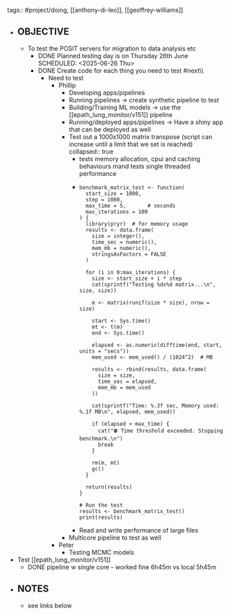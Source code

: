 tags:: #project/doing, [[anthony-di-leo]], [[geoffrey-williams]]

- ## OBJECTIVE
	- To test the POSIT servers for migration to data analysis etc
		- DONE Planned testing day is on Thursday 26th June
		  SCHEDULED: <2025-06-26 Thu>
		- DONE Create code for each thing you need to test #next\\\\
			- Need to test
				- Phillip
					- Developing apps/pipelines
					- Running pipelines -> create synthetic pipeline to test
					- Building/Training ML models -> use the [[epath_lung_monitor/v151]] pipeline
					- Running/deployed apps/pipelines -> Have a shiny app that can be deployed as well
					- Test out a 1000x1000 matrix transpose (script can increase until a limit that we set is reached)
					  collapsed:: true
						- tests memory allocation, cpui and caching behaviours mand tests single threaded performance
						- ```
						  benchmark_matrix_test <- function(
						    start_size = 1000,
						    step = 1000,
						    max_time = 5,       # seconds
						    max_iterations = 100
						  ) {
						    library(pryr)  # for memory usage
						    results <- data.frame(
						      size = integer(),
						      time_sec = numeric(),
						      mem_mb = numeric(),
						      stringsAsFactors = FALSE
						    )
						  
						    for (i in 0:max_iterations) {
						      size <- start_size + i * step
						      cat(sprintf("Testing %dx%d matrix...\n", size, size))
						      
						      m <- matrix(runif(size * size), nrow = size)
						      
						      start <- Sys.time()
						      mt <- t(m)
						      end <- Sys.time()
						      
						      elapsed <- as.numeric(difftime(end, start, units = "secs"))
						      mem_used <- mem_used() / (1024^2)  # MB
						      
						      results <- rbind(results, data.frame(
						        size = size,
						        time_sec = elapsed,
						        mem_mb = mem_used
						      ))
						      
						      cat(sprintf("Time: %.3f sec, Memory used: %.1f MB\n", elapsed, mem_used))
						      
						      if (elapsed > max_time) {
						        cat("⛔️ Time threshold exceeded. Stopping benchmark.\n")
						        break
						      }
						      
						      rm(m, mt)
						      gc()
						    }
						  
						    return(results)
						  }
						  
						  # Run the test
						  results <- benchmark_matrix_test()
						  print(results)
						  
						  ```
						- Read and write performance of large files
					- Multicore pipeline to test as well
				- Peter
					- Testing MCMC models
- Test [[epath_lung_monitor/v151]]
	- DONE pipeline w single core - worked fine 6h45m vs local 5h45m
- ## NOTES
	- see links below